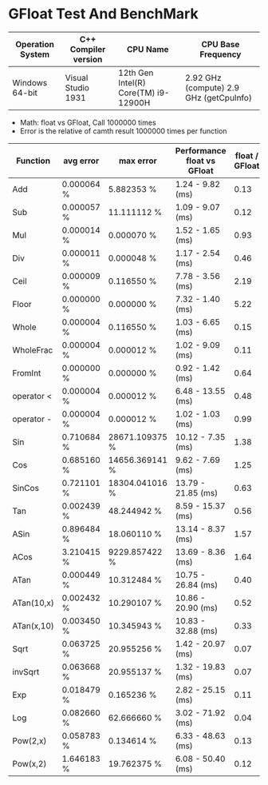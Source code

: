 # GFloat Test And BenchMark

|Operation System| C++ Compiler version |CPU Name | CPU Base Frequency  |
|--|--|--|--|
|Windows 64-bit|Visual Studio 1931|12th Gen Intel(R) Core(TM) i9-12900H|2.92 GHz (compute) 2.9 GHz (getCpuInfo)|
 * Math: float vs GFloat,  Call 1000000 times
 * Error is the relative of camth result 1000000 times per function

|Function| avg error|max error| Performance float vs GFloat | float / GFloat | float fast| GFloat fast|
|--|--|--|--|--|--|--|
|Add|0.000064 %|5.882353 %|1.24 - 9.82  (ms) |0.13|$\checkmark$||
|Sub|0.000057 %|11.111112 %|1.09 - 9.07  (ms) |0.12|$\checkmark$||
|Mul|0.000014 %|0.000070 %|1.52 - 1.65  (ms) |0.93|$\checkmark$||
|Div|0.000011 %|0.000048 %|1.17 - 2.54  (ms) |0.46|$\checkmark$||
|Ceil|0.000009 %|0.116550 %|7.78 - 3.56  (ms) |2.19||$\checkmark$|
|Floor|0.000000 %|0.000000 %|7.32 - 1.40  (ms) |5.22||$\checkmark$|
|Whole|0.000004 %|0.116550 %|1.03 - 6.65  (ms) |0.15|$\checkmark$||
|WholeFrac|0.000004 %|0.000012 %|1.02 - 9.09  (ms) |0.11|$\checkmark$||
|FromInt|0.000000 %|0.000000 %|0.92 - 1.42  (ms) |0.64|$\checkmark$||
|operator <|0.000004 %|0.000012 %|6.48 - 13.55  (ms) |0.48|$\checkmark$||
|operator -|0.000004 %|0.000012 %|1.02 - 1.03  (ms) |0.99|$\checkmark$||
|Sin|0.710684 %|28671.109375 %|10.12 - 7.35  (ms) |1.38||$\checkmark$|
|Cos|0.685160 %|14656.369141 %|9.62 - 7.69  (ms) |1.25||$\checkmark$|
|SinCos|0.721101 %|18304.041016 %|13.79 - 21.85  (ms) |0.63|$\checkmark$||
|Tan|0.002439 %|48.244942 %|8.59 - 15.37  (ms) |0.56|$\checkmark$||
|ASin|0.896484 %|18.060110 %|13.14 - 8.37  (ms) |1.57||$\checkmark$|
|ACos|3.210415 %|9229.857422 %|13.69 - 8.36  (ms) |1.64||$\checkmark$|
|ATan|0.000449 %|10.312484 %|10.75 - 26.84  (ms) |0.40|$\checkmark$||
|ATan(10,x)|0.002432 %|10.290107 %|10.86 - 20.90  (ms) |0.52|$\checkmark$||
|ATan(x,10)|0.003450 %|10.345943 %|10.83 - 32.88  (ms) |0.33|$\checkmark$||
|Sqrt|0.063725 %|20.955256 %|1.42 - 20.97  (ms) |0.07|$\checkmark$||
|invSqrt|0.063668 %|20.955137 %|1.32 - 19.83  (ms) |0.07|$\checkmark$||
|Exp|0.018479 %|0.165236 %|2.82 - 25.15  (ms) |0.11|$\checkmark$||
|Log|0.082660 %|62.666660 %|3.02 - 71.92  (ms) |0.04|$\checkmark$||
|Pow(2,x)|0.058783 %|0.134614 %|6.33 - 48.63  (ms) |0.13|$\checkmark$||
|Pow(x,2)|1.646183 %|19.762375 %|6.08 - 50.40  (ms) |0.12|$\checkmark$||
